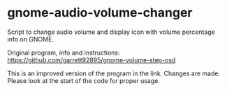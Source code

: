 # gnome-audio-volume-changer
Script to change audio volume and display icon with volume percentage info on GNOME.

Original program, info and instructions:
https://github.com/garrett92895/gnome-volume-step-osd

This is an improved version of the program in the link. Changes are made. Please look at the start of the code for proper usage.
